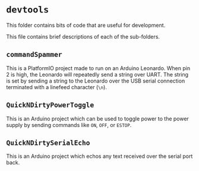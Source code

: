 # `devtools`

This folder contains bits of code that are useful for development. 

This file contains brief descriptions of each of the sub-folders.

## `commandSpammer`
This is a PlatformIO project made to run on an Arduino Leonardo. When pin 2 is high,
the Leonardo will repeatedly send a string over UART. The string is set by sending a 
string to the Leonardo over the USB serial connection terminated with a linefeed 
character (`\n`).


## `QuickNDirtyPowerToggle`
This is an Arduino project which can be used to toggle power to the power supply by 
sending commands like `ON`, `OFF`, or `ESTOP`. 

## `QuickNDirtySerialEcho`
This is an Arduino project which echos any text received over the serial port back. 
